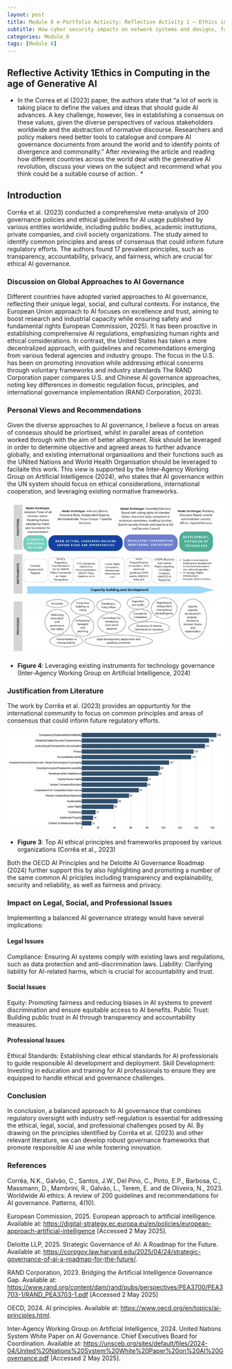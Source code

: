 ```yaml
---
layout: post
title: Module 8 e-Portfolio Activity: Reflective Activity 1 – Ethics in Computing in the age of Generative AI
subtitle: How cyber security impacts on network systems and designs, focused especially on network vulnerability assessments. 
categories: Module_8
tags: [Module 8]
---
```


## Reflective Activity 1Ethics in Computing in the age of Generative AI

* In the Correa et al (2023) paper, the authors state that “a lot of work is taking place to define the values and ideas that should guide AI advances. A key challenge, however, lies in establishing a consensus on these values, given the diverse perspectives of various stakeholders worldwide and the abstraction of normative discourse. Researchers and policy makers need better tools to catalogue and compare AI governance documents from around the world and to identify points of divergence and commonality.” After reviewing the article and reading how different countries across the world deal with the generative AI revolution, discuss your views on the subject and recommend what you think could be a suitable course of action.. *


##  Introduction

Corrêa et al. (2023) conducted a comprehensive meta-analysis of 200 governance policies and ethical guidelines for AI usage published by various entities worldwide, including public bodies, academic institutions, private companies, and civil society organizations. The study aimed to identify common principles and areas of consensus that could inform future regulatory efforts. The authors found 17 prevalent principles, such as transparency, accountability, privacy, and fairness, which are crucial for ethical AI governance.

### Discussion on Global Approaches to AI Governance
Different countries have adopted varied approaches to AI governance, reflecting their unique legal, social, and cultural contexts. For instance, the European Union approach to AI focuses on  excellence and trust, aiming to boost research and industrial capacity while ensuring safety and fundamental rights European Commission, 2025). It has been proactive in establishing comprehensive AI regulations, emphasizing human rights and ethical considerations. In contrast, the United States has taken a more decentralized approach, with guidelines and recommendations emerging from various federal agencies and industry groups. The focus in the U.S. has been on promoting innovation while addressing ethical concerns through voluntary frameworks and industry standards
The RAND Corporation paper compares U.S. and Chinese AI governance approaches, noting key differences in domestic regulation focus, principles, and international governance implementation (RAND Corporation, 2023).

### Personal Views and Recommendations
Given the diverse approaches to AI governance, I believe a focus on areas of consesus should be priortised, whilst in parallel areas of contetion worked through with the aim of better allignment. Risk should be leveraged in order to determine objective and agreed areas to further advance globally, and existing international organisations and their functions such as the UNited Nations and World Health Organisation should be leveraged to facilaite this work. This view is supported by the Inter-Agency Working Group on Artificial Intelligence (2024), who states that AI governance within the UN system should focus on ethical considerations, international cooperation, and leveraging existing normative frameworks.

![Leveraging existing instruments for technology governance](/Modules/8/img/4.png)

- **Figure 4**: Leveraging existing instruments for technology governance (Inter-Agency Working Group on Artificial Intelligence, 2024)

### Justification from Literature

The work by Corrêa et al. (2023) provides an oppurtuntiy for the international community to focus on common principles and areas of consensus that could inform future regulatory efforts.  

![Top AI ethical principles and frameworks proposed by various organizations](/Modules/8/img/3.png)

- **Figure 3**: Top AI ethical principles and frameworks proposed by various organizations (Corrêa et al., 2023)


Both the OECD AI Principles and he Deloitte AI Governance Roadmap (2024) further support this by also highlighting and promoting a number of the same common AI priciples including transparency and explainability, security and reliability, as well as fairness and privacy. 


### Impact on Legal, Social, and Professional Issues
Implementing a balanced AI governance strategy would have several implications:

#### Legal Issues
Compliance: Ensuring AI systems comply with existing laws and regulations, such as data protection and anti-discrimination laws.
Liability: Clarifying liability for AI-related harms, which is crucial for accountability and trust.

#### Social Issues
Equity: Promoting fairness and reducing biases in AI systems to prevent discrimination and ensure equitable access to AI benefits.
Public Trust: Building public trust in AI through transparency and accountability measures.

#### Professional Issues
Ethical Standards: Establishing clear ethical standards for AI professionals to guide responsible AI development and deployment.
Skill Development: Investing in education and training for AI professionals to ensure they are equipped to handle 
ethical and governance challenges.


### Conclusion
In conclusion, a balanced approach to AI governance that combines regulatory oversight with industry self-regulation is essential for addressing the ethical, legal, social, and professional challenges posed by AI. By drawing on the principles identified by Corrêa et al. (2023) and other relevant literature, we can develop robust governance frameworks that promote responsible AI use while fostering innovation.
	

### References

Corrêa, N.K., Galvão, C., Santos, J.W., Del Pino, C., Pinto, E.P., Barbosa, C., Massmann, D., Mambrini, R., Galvão, L., Terem, E. and de Oliveira, N., 2023. Worldwide AI ethics: A review of 200 guidelines and recommendations for AI governance. Patterns, 4(10).

European Commission, 2025. European approach to artificial intelligence. Available at: https://digital-strategy.ec.europa.eu/en/policies/european-approach-artificial-intelligence [Accessed 2 May 2025].

Deloitte LLP, 2025. Strategic Governance of AI: A Roadmap for the Future. Available at: https://corpgov.law.harvard.edu/2025/04/24/strategic-governance-of-ai-a-roadmap-for-the-future/.

RAND Corporation, 2023. Bridging the Artificial Intelligence Governance Gap. Available at: https://www.rand.org/content/dam/rand/pubs/perspectives/PEA3700/PEA3703-1/RAND_PEA3703-1.pdf [Accessed 2 May 2025]

OECD, 2024. AI principles. Available at: https://www.oecd.org/en/topics/ai-principles.html.

Inter-Agency Working Group on Artificial Intelligence, 2024. United Nations System White Paper on AI Governance. Chief Executives Board for Coordination. Available at: https://unsceb.org/sites/default/files/2024-04/United%20Nations%20System%20White%20Paper%20on%20AI%20Governance.pdf [Accessed 2 May 2025].

